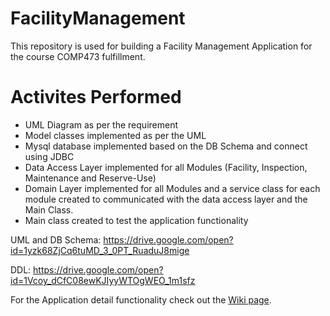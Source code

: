 # FacilityManagement

This repository is used for building a Facility Management Application for the course COMP473 fulfillment.

# Activites Performed
+ UML Diagram as per the requirement
+ Model classes implemented as per the UML
+ Mysql database implemented based on the DB Schema and connect using JDBC
+ Data Access Layer implemented for all Modules (Facility, Inspection, Maintenance and Reserve-Use)
+ Domain Layer implemented for all Modules and a service class for each module created to communicated with the data access layer and the Main Class.
+ Main class created to test the application functionality

UML and DB Schema: https://drive.google.com/open?id=1yzk68ZjCq6tuMD_3_0PT_RuaduJ8mige

DDL:  https://drive.google.com/open?id=1Vcoy_dCfC08ewKJIyyWTOgWEO_1m1sfz

For the Application detail functionality check out the [Wiki page](https://github.com/Samgbr/FacilityManagement/wiki).




